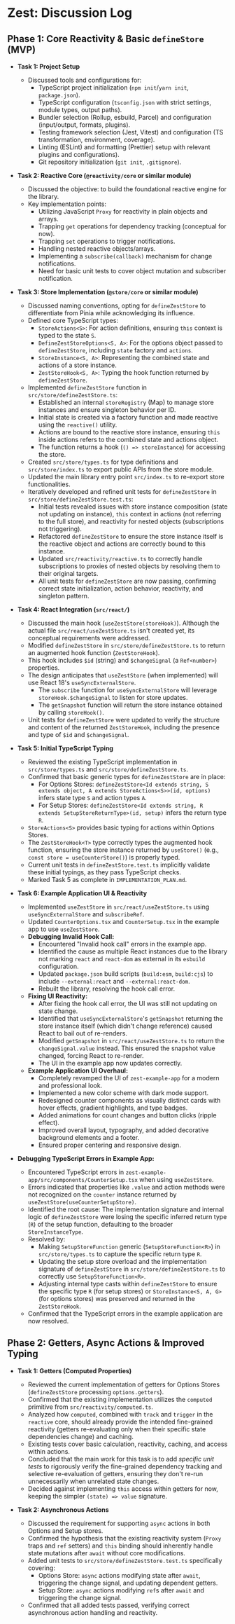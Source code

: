 # Zest: Discussion Log

## Phase 1: Core Reactivity & Basic `defineStore` (MVP)

- **Task 1: Project Setup**
  - Discussed tools and configurations for:
    - TypeScript project initialization (`npm init`/`yarn init`, `package.json`).
    - TypeScript configuration (`tsconfig.json` with strict settings, module types, output paths).
    - Bundler selection (Rollup, esbuild, Parcel) and configuration (input/output, formats, plugins).
    - Testing framework selection (Jest, Vitest) and configuration (TS transformation, environment, coverage).
    - Linting (ESLint) and formatting (Prettier) setup with relevant plugins and configurations).
    - Git repository initialization (`git init`, `.gitignore`).

- **Task 2: Reactive Core (`@reactivity/core` or similar module)**
  - Discussed the objective: to build the foundational reactive engine for the library.
  - Key implementation points:
    - Utilizing JavaScript `Proxy` for reactivity in plain objects and arrays.
    - Trapping `get` operations for dependency tracking (conceptual for now).
    - Trapping `set` operations to trigger notifications.
    - Handling nested reactive objects/arrays.
    - Implementing a `subscribe(callback)` mechanism for change notifications.
    - Need for basic unit tests to cover object mutation and subscriber notification.

- **Task 3: Store Implementation (`@store/core` or similar module)**
  - Discussed naming conventions, opting for `defineZestStore` to differentiate from Pinia while acknowledging its influence.
  - Defined core TypeScript types:
    - `StoreActions<S>`: For action definitions, ensuring `this` context is typed to the state `S`.
    - `DefineZestStoreOptions<S, A>`: For the options object passed to `defineZestStore`, including `state` factory and `actions`.
    - `StoreInstance<S, A>`: Representing the combined state and actions of a store instance.
    - `ZestStoreHook<S, A>`: Typing the hook function returned by `defineZestStore`.
  - Implemented `defineZestStore` function in `src/store/defineZestStore.ts`:
    - Established an internal `storeRegistry` (Map) to manage store instances and ensure singleton behavior per ID.
    - Initial state is created via a factory function and made reactive using the `reactive()` utility.
    - Actions are bound to the reactive store instance, ensuring `this` inside actions refers to the combined state and actions object.
    - The function returns a hook (`() => storeInstance`) for accessing the store.
  - Created `src/store/types.ts` for type definitions and `src/store/index.ts` to export public APIs from the store module.
  - Updated the main library entry point `src/index.ts` to re-export store functionalities.
  - Iteratively developed and refined unit tests for `defineZestStore` in `src/store/defineZestStore.test.ts`:
    - Initial tests revealed issues with store instance composition (state not updating on instance), `this` context in actions (not referring to the full store), and reactivity for nested objects (subscriptions not triggering).
    - Refactored `defineZestStore` to ensure the store instance itself is the reactive object and actions are correctly bound to this instance.
    - Updated `src/reactivity/reactive.ts` to correctly handle subscriptions to proxies of nested objects by resolving them to their original targets.
    - All unit tests for `defineZestStore` are now passing, confirming correct state initialization, action behavior, reactivity, and singleton pattern.

- **Task 4: React Integration (`src/react/`)**
  - Discussed the main hook (`useZestStore(storeHook)`). Although the actual file `src/react/useZestStore.ts` isn't created yet, its conceptual requirements were addressed.
  - Modified `defineZestStore` in `src/store/defineZestStore.ts` to return an augmented hook function (`ZestStoreHook`).
  - This hook includes `$id` (string) and `$changeSignal` (a `Ref<number>`) properties.
  - The design anticipates that `useZestStore` (when implemented) will use React 18's `useSyncExternalStore`.
    - The `subscribe` function for `useSyncExternalStore` will leverage `storeHook.$changeSignal` to listen for store updates.
    - The `getSnapshot` function will return the store instance obtained by calling `storeHook()`.
  - Unit tests for `defineZestStore` were updated to verify the structure and content of the returned `ZestStoreHook`, including the presence and type of `$id` and `$changeSignal`.

- **Task 5: Initial TypeScript Typing**
  - Reviewed the existing TypeScript implementation in `src/store/types.ts` and `src/store/defineZestStore.ts`.
  - Confirmed that basic generic types for `defineZestStore` are in place:
    - For Options Stores: `defineZestStore<Id extends string, S extends object, A extends StoreActions<S>>(id, options)` infers state type `S` and action types `A`.
    - For Setup Stores: `defineZestStore<Id extends string, R extends SetupStoreReturnType>(id, setup)` infers the return type `R`.
  - `StoreActions<S>` provides basic typing for actions within Options Stores.
  - The `ZestStoreHook<T>` type correctly types the augmented hook function, ensuring the store instance returned by `useStore()` (e.g., `const store = useCounterStore()`) is properly typed.
  - Current unit tests in `defineZestStore.test.ts` implicitly validate these initial typings, as they pass TypeScript checks.
  - Marked Task 5 as complete in `IMPLEMENTATION_PLAN.md`.

- **Task 6: Example Application UI & Reactivity**
  - Implemented `useZestStore` in `src/react/useZestStore.ts` using `useSyncExternalStore` and `subscribeRef`.
  - Updated `CounterOptions.tsx` and `CounterSetup.tsx` in the example app to use `useZestStore`.
  - **Debugging Invalid Hook Call:**
    - Encountered "Invalid hook call" errors in the example app.
    - Identified the cause as multiple React instances due to the library not marking `react` and `react-dom` as external in its `esbuild` configuration.
    - Updated `package.json` build scripts (`build:esm`, `build:cjs`) to include `--external:react` and `--external:react-dom`.
    - Rebuilt the library, resolving the hook call error.
  - **Fixing UI Reactivity:**
    - After fixing the hook call error, the UI was still not updating on state change.
    - Identified that `useSyncExternalStore`'s `getSnapshot` returning the store instance itself (which didn't change reference) caused React to bail out of re-renders.
    - Modified `getSnapshot` in `src/react/useZestStore.ts` to return the `changeSignal.value` instead. This ensured the snapshot value changed, forcing React to re-render.
    - The UI in the example app now updates correctly.
  - **Example Application UI Overhaul:**
    - Completely revamped the UI of `zest-example-app` for a modern and professional look.
    - Implemented a new color scheme with dark mode support.
    - Redesigned counter components as visually distinct cards with hover effects, gradient highlights, and type badges.
    - Added animations for count changes and button clicks (ripple effect).
    - Improved overall layout, typography, and added decorative background elements and a footer.
    - Ensured proper centering and responsive design.

- **Debugging TypeScript Errors in Example App:**
    - Encountered TypeScript errors in `zest-example-app/src/components/CounterSetup.tsx` when using `useZestStore`.
    - Errors indicated that properties like `.value` and action methods were not recognized on the `counter` instance returned by `useZestStore(useCounterSetupStore)`.
    - Identified the root cause: The implementation signature and internal logic of `defineZestStore` were losing the specific inferred return type (`R`) of the setup function, defaulting to the broader `StoreInstanceType`.
    - Resolved by:
        - Making `SetupStoreFunction` generic (`SetupStoreFunction<R>`) in `src/store/types.ts` to capture the specific return type `R`.
        - Updating the setup store overload and the implementation signature of `defineZestStore` in `src/store/defineZestStore.ts` to correctly use `SetupStoreFunction<R>`.
        - Adjusting internal type casts within `defineZestStore` to ensure the specific type `R` (for setup stores) or `StoreInstance<S, A, G>` (for options stores) was preserved and returned in the `ZestStoreHook`.
    - Confirmed that the TypeScript errors in the example application are now resolved.

## Phase 2: Getters, Async Actions & Improved Typing

- **Task 1: Getters (Computed Properties)**
  - Reviewed the current implementation of getters for Options Stores (`defineZestStore` processing `options.getters`).
  - Confirmed that the existing implementation utilizes the `computed` primitive from `src/reactivity/computed.ts`.
  - Analyzed how `computed`, combined with `track` and `trigger` in the `reactive` core, should already provide the intended fine-grained reactivity (getters re-evaluating only when their specific state dependencies change) and caching.
  - Existing tests cover basic calculation, reactivity, caching, and access within actions.
  - Concluded that the main work for this task is to add *specific unit tests* to rigorously verify the fine-grained dependency tracking and selective re-evaluation of getters, ensuring they don't re-run unnecessarily when unrelated state changes.
  - Decided against implementing `this` access within getters for now, keeping the simpler `(state) => value` signature.

- **Task 2: Asynchronous Actions**
  - Discussed the requirement for supporting `async` actions in both Options and Setup stores.
  - Confirmed the hypothesis that the existing reactivity system (`Proxy` traps and `ref` setters) and `this` binding should inherently handle state mutations after `await` without core modifications.
  - Added unit tests to `src/store/defineZestStore.test.ts` specifically covering:
    - Options Store: `async` actions modifying state after `await`, triggering the change signal, and updating dependent getters.
    - Setup Store: `async` actions modifying `ref`s after `await` and triggering the change signal.
  - Confirmed that all added tests passed, verifying correct asynchronous action handling and reactivity.
